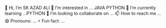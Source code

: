 👋 Hi, I’m SK AZAD ALI
👀 I’m interested in ... JAVA PYTHON 
🌱 I’m currently learning ...PYTHON
💞️ I’m looking to collaborate on ...
📫 How to reach me ...
😄 Pronouns: ...
⚡ Fun fact: ...
